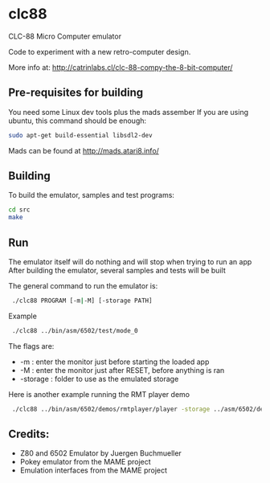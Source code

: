 # clc88
CLC-88 Micro Computer emulator

Code to experiment with a new retro-computer design.

More info at:
http://catrinlabs.cl/clc-88-compy-the-8-bit-computer/

## Pre-requisites for building

You need some Linux dev tools plus the mads assember
If you are using ubuntu, this command should be enough:

```sh
sudo apt-get build-essential libsdl2-dev
```
 
Mads can be found at http://mads.atari8.info/

## Building

To build the emulator, samples and test programs:
 
 ```sh
 cd src
 make
 ```

## Run

The emulator itself will do nothing and will stop when trying to run an app
After building the emulator, several samples and tests will be built

The general command to run the emulator is:

```sh
 ./clc88 PROGRAM [-m|-M] [-storage PATH]
```
 
Example

```sh
 ./clc88 ../bin/asm/6502/test/mode_0
```

The flags are:

- -m : enter the monitor just before starting the loaded app
- -M : enter the monitor just after RESET, before anything is ran
- -storage : folder to use as the emulated storage
 
Here is another example running the RMT player demo
```sh
 ./clc88 ../bin/asm/6502/demos/rmtplayer/player -storage ../asm/6502/demos/rmt/songs
```

## Credits:

- Z80 and 6502 Emulator by Juergen Buchmueller
- Pokey emulator from the MAME project
- Emulation interfaces from the MAME project
